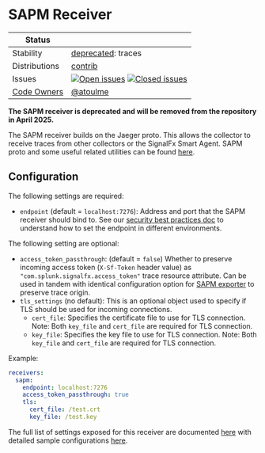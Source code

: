 # SAPM Receiver

<!-- status autogenerated section -->
| Status        |           |
| ------------- |-----------|
| Stability     | [deprecated]: traces   |
| Distributions | [contrib] |
| Issues        | [![Open issues](https://img.shields.io/github/issues-search/open-telemetry/opentelemetry-collector-contrib?query=is%3Aissue%20is%3Aopen%20label%3Areceiver%2Fsapm%20&label=open&color=orange&logo=opentelemetry)](https://github.com/open-telemetry/opentelemetry-collector-contrib/issues?q=is%3Aopen+is%3Aissue+label%3Areceiver%2Fsapm) [![Closed issues](https://img.shields.io/github/issues-search/open-telemetry/opentelemetry-collector-contrib?query=is%3Aissue%20is%3Aclosed%20label%3Areceiver%2Fsapm%20&label=closed&color=blue&logo=opentelemetry)](https://github.com/open-telemetry/opentelemetry-collector-contrib/issues?q=is%3Aclosed+is%3Aissue+label%3Areceiver%2Fsapm) |
| [Code Owners](https://github.com/open-telemetry/opentelemetry-collector-contrib/blob/main/CONTRIBUTING.md#becoming-a-code-owner)    | [@atoulme](https://www.github.com/atoulme) |

[deprecated]: https://github.com/open-telemetry/opentelemetry-collector/blob/main/docs/component-stability.md#deprecated
[contrib]: https://github.com/open-telemetry/opentelemetry-collector-releases/tree/main/distributions/otelcol-contrib
<!-- end autogenerated section -->

**The SAPM receiver is deprecated and will be removed from the repository in April 2025.**

The SAPM receiver builds on the Jaeger proto. This allows the collector to
receive traces from other collectors or the SignalFx Smart Agent. SAPM proto
and some useful related utilities can be found
[here](https://github.com/signalfx/sapm-proto/).

## Configuration

The following settings are required:

- `endpoint` (default = `localhost:7276`): Address and port that the SAPM
  receiver should bind to.
  See our [security best practices doc](https://opentelemetry.io/docs/security/config-best-practices/#protect-against-denial-of-service-attacks) to understand how to set the endpoint in different environments.

The following setting are optional:

- `access_token_passthrough`: (default = `false`) Whether to preserve incoming
  access token (`X-Sf-Token` header value) as `"com.splunk.signalfx.access_token"`
  trace resource attribute.  Can be used in tandem with identical configuration option
  for [SAPM exporter](../../exporter/sapmexporter/README.md) to preserve trace origin.
- `tls_settings` (no default): This is an optional object used to specify if TLS should
  be used for incoming connections.
    - `cert_file`: Specifies the certificate file to use for TLS connection.
      Note: Both `key_file` and `cert_file` are required for TLS connection.
    - `key_file`: Specifies the key file to use for TLS connection. Note: Both
      `key_file` and `cert_file` are required for TLS connection.

Example:

```yaml
receivers:
  sapm:
    endpoint: localhost:7276
    access_token_passthrough: true
    tls:
      cert_file: /test.crt
      key_file: /test.key
```

The full list of settings exposed for this receiver are documented [here](./config.go)
with detailed sample configurations [here](./testdata/config.yaml).
